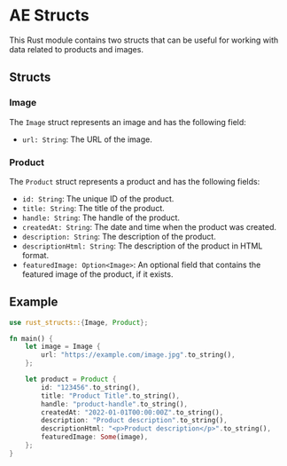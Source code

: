 # AE Structs

This Rust module contains two structs that can be useful for working with data related to products and images.

## Structs

### Image

The `Image` struct represents an image and has the following field:

- `url: String`: The URL of the image.

### Product

The `Product` struct represents a product and has the following fields:

- `id: String`: The unique ID of the product.
- `title: String`: The title of the product.
- `handle: String`: The handle of the product.
- `createdAt: String`: The date and time when the product was created.
- `description: String`: The description of the product.
- `descriptionHtml: String`: The description of the product in HTML format.
- `featuredImage: Option<Image>`: An optional field that contains the featured image of the product, if it exists.

## Example

```rust
use rust_structs::{Image, Product};

fn main() {
    let image = Image {
        url: "https://example.com/image.jpg".to_string(),
    };

    let product = Product {
        id: "123456".to_string(),
        title: "Product Title".to_string(),
        handle: "product-handle".to_string(),
        createdAt: "2022-01-01T00:00:00Z".to_string(),
        description: "Product description".to_string(),
        descriptionHtml: "<p>Product description</p>".to_string(),
        featuredImage: Some(image),
    };
}
```

